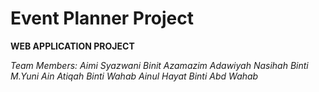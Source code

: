 # Event Planner Project

**WEB APPLICATION PROJECT**

*Team Members: Aimi Syazwani Binit Azamazim
              Adawiyah Nasihah Binti M.Yuni
              Ain Atiqah Binti Wahab
              Ainul Hayat Binti Abd Wahab*

              
